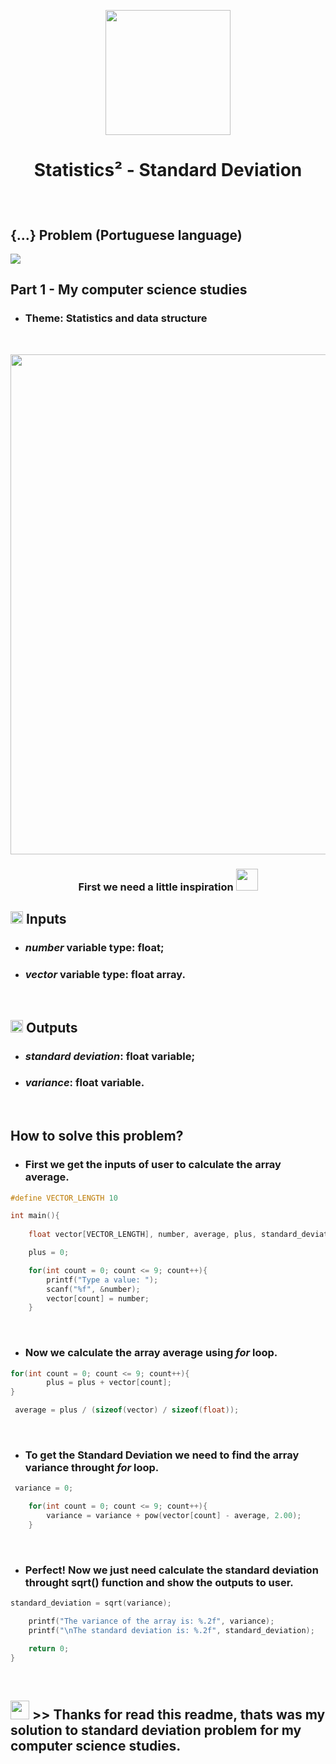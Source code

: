 
<p align="center">
  <img src="https://i.pinimg.com/originals/7d/9b/1d/7d9b1d662b28cd365b33a01a3d0288e1.gif" width=200 />
</p>
  
# <p align="center"> Statistics² - Standard Deviation </p>

<br>

## {...} Problem (Portuguese language)
<img src="https://user-images.githubusercontent.com/59677362/121275985-2ec84280-c8a4-11eb-9581-31a835b1c816.png" />

<p align="left"> 
  <h2>Part 1 - My computer science studies</h2>
</p>

* ### Theme: Statistics and data structure

<br>

<p align="center">
  <img src="https://th.bing.com/th/id/OIP.NLfZDZdeXO2HbxJhPLyB5wHaE8?pid=ImgDet&w=1400&h=934&rs=1" width=800 />
</p>

### <p align="center">First we need a little inspiration <img src="https://th.bing.com/th/id/OIP.t59uauM4ayv0wM92PEVI2gHaHa?w=205&h=205&c=7&o=5&pid=1.7" width=35 /> </p>

## <img src="https://cdn2.iconfinder.com/data/icons/material-line/1024/exit-512.png" width=20 /> Inputs

* ### _number_ variable type: float;
* ### _vector_ variable type: float array.

<br>

## <img src="https://th.bing.com/th/id/OIP.kDv_Lx41hEfjb4i7Cq4VcgHaHa?w=195&h=195&c=7&o=5&pid=1.7" width=20 /> Outputs

* ### _standard deviation_: float variable;
* ### _variance_: float variable.

<br>

## How to solve this problem? 

* ### First we get the inputs of user to calculate the array average.

```C
#define VECTOR_LENGTH 10

int main(){
    
    float vector[VECTOR_LENGTH], number, average, plus, standard_deviation, variance;

    plus = 0;

    for(int count = 0; count <= 9; count++){
        printf("Type a value: ");
        scanf("%f", &number);
        vector[count] = number;
    }
```

<br>

* ### Now we calculate the array average using _for_ loop.

```C
for(int count = 0; count <= 9; count++){
        plus = plus + vector[count];
}

 average = plus / (sizeof(vector) / sizeof(float));
```

<br>

* ### To get the Standard Deviation we need to find the array variance throught _for_ loop.

```C
 variance = 0;

    for(int count = 0; count <= 9; count++){
        variance = variance + pow(vector[count] - average, 2.00);
    }
```

<br>

* ### Perfect! Now we just need calculate the standard deviation throught sqrt() function and show the outputs to user.

```C
standard_deviation = sqrt(variance);

    printf("The variance of the array is: %.2f", variance);
    printf("\nThe standard deviation is: %.2f", standard_deviation);

    return 0;
}
```

<br>

## <img src="https://th.bing.com/th/id/OIP.OFBoMEG2ILTcmtvm44RfcgHaHa?w=220&h=220&c=7&o=5&pid=1.7" width=30/> >> Thanks for read this readme, thats was my solution to standard deviation problem for my computer science studies.

